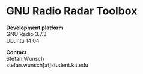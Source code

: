 GNU Radio Radar Toolbox
========

**Development platform**  
GNU Radio 3.7.3  
Ubuntu 14.04

**Contact**  
Stefan Wunsch  
stefan.wunsch[at]student.kit.edu
